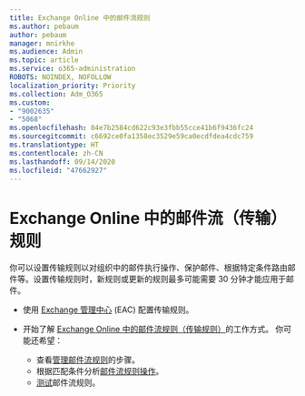 ```yaml
---
title: Exchange Online 中的邮件流规则
ms.author: pebaum
author: pebaum
manager: mnirkhe
ms.audience: Admin
ms.topic: article
ms.service: o365-administration
ROBOTS: NOINDEX, NOFOLLOW
localization_priority: Priority
ms.collection: Adm_O365
ms.custom:
- "9002635"
- "5068"
ms.openlocfilehash: 84e7b2584cd622c93e3fbb55cce41b6f9436fc24
ms.sourcegitcommit: c6692ce0fa1358ec3529e59ca0ecdfdea4cdc759
ms.translationtype: HT
ms.contentlocale: zh-CN
ms.lasthandoff: 09/14/2020
ms.locfileid: "47662927"
---
```

# <a name="mail-flow-transport-rules-in-exchange-online"></a>Exchange Online 中的邮件流（传输）规则

你可以设置传输规则以对组织中的邮件执行操作、保护邮件、根据特定条件路由邮件等。设置传输规则时，新规则或更新的规则最多可能需要 30 分钟才能应用于邮件。

- 使用 [Exchange 管理中心](https://go.microsoft.com/fwlink/p/?linkid=834822) (EAC) 配置传输规则。

- 开始了解 [Exchange Online 中的邮件流规则（传输规则）](https://docs.microsoft.com/exchange/security-and-compliance/mail-flow-rules/mail-flow-rules)的工作方式。 你可能还希望：

    - 查看[管理邮件流规则](https://docs.microsoft.com/exchange/security-and-compliance/mail-flow-rules/manage-mail-flow-rules)的步骤。
    - 根据匹配条件分析[邮件流规则操作](https://docs.microsoft.com/exchange/security-and-compliance/mail-flow-rules/mail-flow-rule-actions)。
    - [测试](https://docs.microsoft.com/exchange/security-and-compliance/mail-flow-rules/test-mail-flow-rules)邮件流规则。
